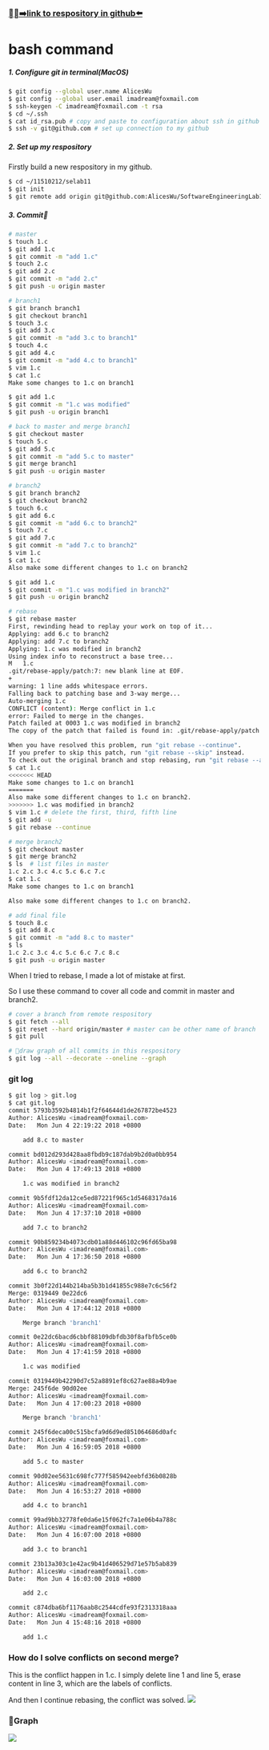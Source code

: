 ### [➡️link to respository in github⬅️](https://github.com/AlicesWu/SoftwareEngineeringLab11)


# bash command
##### 1. Configure git in terminal(MacOS)
```bash
$ git config --global user.name AlicesWu
$ git config --global user.email imadream@foxmail.com
$ ssh-keygen -C imadream@foxmail.com -t rsa
$ cd ~/.ssh
$ cat id_rsa.pub # copy and paste to configuration about ssh in github
$ ssh -v git@github.com # set up connection to my github
```
##### 2. Set up my respository
Firstly build a new respository in my github.
```bash
$ cd ~/11510212/selab11
$ git init
$ git remote add origin git@github.com:AlicesWu/SoftwareEngineeringLab11.git
```
##### 3. Commit
```bash
# master
$ touch 1.c
$ git add 1.c
$ git commit -m "add 1.c"
$ touch 2.c
$ git add 2.c
$ git commit -m "add 2.c"
$ git push -u origin master
```
```bash
# branch1
$ git branch branch1
$ git checkout branch1
$ touch 3.c
$ git add 3.c
$ git commit -m "add 3.c to branch1"
$ touch 4.c
$ git add 4.c
$ git commit -m "add 4.c to branch1"
$ vim 1.c
$ cat 1.c
Make some changes to 1.c on branch1

$ git add 1.c
$ git commit -m "1.c was modified"
$ git push -u origin branch1
```
```bash
# back to master and merge branch1
$ git checkout master
$ touch 5.c
$ git add 5.c
$ git commit -m "add 5.c to master"
$ git merge branch1
$ git push -u origin master
```
```bash
# branch2
$ git branch branch2
$ git checkout branch2
$ touch 6.c
$ git add 6.c
$ git commit -m "add 6.c to branch2"
$ touch 7.c
$ git add 7.c
$ git commit -m "add 7.c to branch2"
$ vim 1.c
$ cat 1.c
Also make some different changes to 1.c on branch2

$ git add 1.c
$ git commit -m "1.c was modified in branch2"
$ git push -u origin branch2
```
```bash
# rebase
$ git rebase master
First, rewinding head to replay your work on top of it...
Applying: add 6.c to branch2
Applying: add 7.c to branch2
Applying: 1.c was modified in branch2
Using index info to reconstruct a base tree...
M	1.c
.git/rebase-apply/patch:7: new blank line at EOF.
+
warning: 1 line adds whitespace errors.
Falling back to patching base and 3-way merge...
Auto-merging 1.c
CONFLICT (content): Merge conflict in 1.c
error: Failed to merge in the changes.
Patch failed at 0003 1.c was modified in branch2
The copy of the patch that failed is found in: .git/rebase-apply/patch

When you have resolved this problem, run "git rebase --continue".
If you prefer to skip this patch, run "git rebase --skip" instead.
To check out the original branch and stop rebasing, run "git rebase --abort".
$ cat 1.c
<<<<<<< HEAD
Make some changes to 1.c on branch1
=======
Also make some different changes to 1.c on branch2.
>>>>>>> 1.c was modified in branch2
$ vim 1.c # delete the first, third, fifth line
$ git add -u
$ git rebase --continue
```
```bash
# merge branch2
$ git checkout master
$ git merge branch2
$ ls  # list files in master
1.c 2.c 3.c 4.c 5.c 6.c 7.c
$ cat 1.c
Make some changes to 1.c on branch1

Also make some different changes to 1.c on branch2.

```
```bash
# add final file
$ touch 8.c
$ git add 8.c
$ git commit -m "add 8.c to master"
$ ls
1.c 2.c 3.c 4.c 5.c 6.c 7.c 8.c
$ git push -u origin master
```

When I tried to rebase, I made a lot of mistake at first.

So I use these command to cover all code and commit in master and branch2.
```bash
# cover a branch from remote respository
$ git fetch --all  
$ git reset --hard origin/master # master can be other name of branch
$ git pull
```

```bash
# draw graph of all commits in this respository
$ git log --all --decorate --oneline --graph
```
### git log
```bash
$ git log > git.log
$ cat git.log
commit 5793b3592b4814b1f2f64644d1de267872be4523
Author: AlicesWu <imadream@foxmail.com>
Date:   Mon Jun 4 22:19:22 2018 +0800

    add 8.c to master

commit bd012d293d428aa8fbdb9c187dab9b2d0a0bb954
Author: AlicesWu <imadream@foxmail.com>
Date:   Mon Jun 4 17:49:13 2018 +0800

    1.c was modified in branch2

commit 9b5fdf12da12ce5ed87221f965c1d5468317da16
Author: AlicesWu <imadream@foxmail.com>
Date:   Mon Jun 4 17:37:10 2018 +0800

    add 7.c to branch2

commit 90b859234b4073cdb01a88d446102c96fd65ba98
Author: AlicesWu <imadream@foxmail.com>
Date:   Mon Jun 4 17:36:50 2018 +0800

    add 6.c to branch2

commit 3b0f22d144b214ba5b3b1d41855c988e7c6c56f2
Merge: 0319449 0e22dc6
Author: AlicesWu <imadream@foxmail.com>
Date:   Mon Jun 4 17:44:12 2018 +0800

    Merge branch 'branch1'

commit 0e22dc6bacd6cbbf88109dbfdb30f8afbfb5ce0b
Author: AlicesWu <imadream@foxmail.com>
Date:   Mon Jun 4 17:41:59 2018 +0800

    1.c was modified

commit 0319449b42290d7c52a8891ef8c627ae88a4b9ae
Merge: 245f6de 90d02ee
Author: AlicesWu <imadream@foxmail.com>
Date:   Mon Jun 4 17:00:23 2018 +0800

    Merge branch 'branch1'

commit 245f6deca00c515bcfa9d6d9ed851064686d0afc
Author: AlicesWu <imadream@foxmail.com>
Date:   Mon Jun 4 16:59:05 2018 +0800

    add 5.c to master

commit 90d02ee5631c698fc777f585942eebfd36b0828b
Author: AlicesWu <imadream@foxmail.com>
Date:   Mon Jun 4 16:53:27 2018 +0800

    add 4.c to branch1

commit 99ad9bb32778fe0da6e15f062fc7a1e06b4a788c
Author: AlicesWu <imadream@foxmail.com>
Date:   Mon Jun 4 16:07:00 2018 +0800

    add 3.c to branch1

commit 23b13a303c1e42ac9b41d406529d71e57b5ab839
Author: AlicesWu <imadream@foxmail.com>
Date:   Mon Jun 4 16:03:00 2018 +0800

    add 2.c

commit c874dba6bf1176aab8c2544cdfe93f2313318aaa
Author: AlicesWu <imadream@foxmail.com>
Date:   Mon Jun 4 15:48:16 2018 +0800

    add 1.c
```
### How do I solve conflicts on second merge?
This is the conflict happen in 1.c. I simply delete line 1 and line 5, erase content in line 3, which are the labels of conflicts.

And then I continue rebasing, the conflict was solved.
![](https://raw.githubusercontent.com/AlicesWu/images_markdown/master/img_selab11report/conflict.png)

### Graph
![](https://github.com/AlicesWu/images_markdown/blob/master/img_selab11report/finalgrach.png?raw=true)
